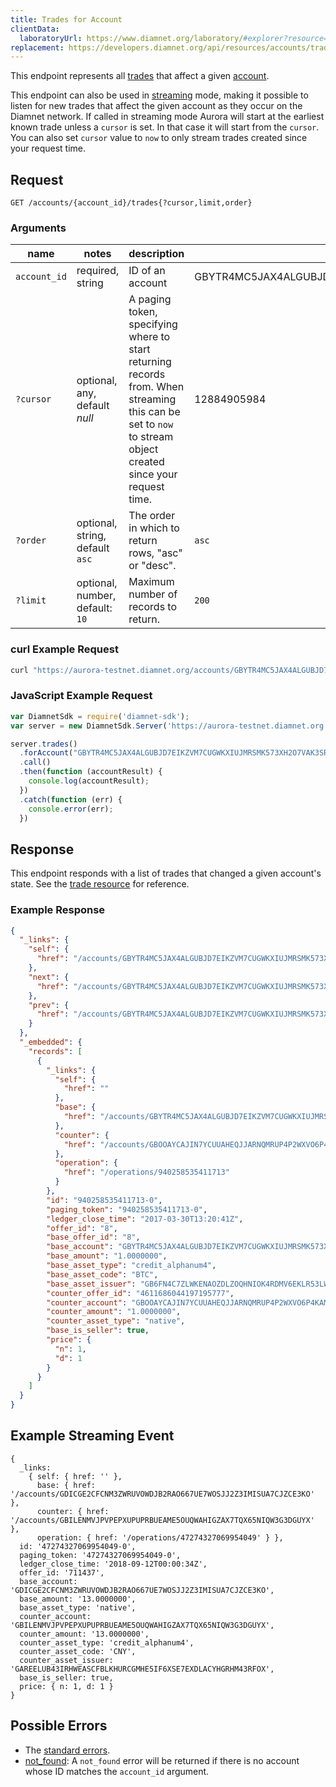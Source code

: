 ```yaml
---
title: Trades for Account
clientData:
  laboratoryUrl: https://www.diamnet.org/laboratory/#explorer?resource=trades&endpoint=for_account
replacement: https://developers.diamnet.org/api/resources/accounts/trades/
---
```


This endpoint represents all [trades](../resources/trade.md) that affect a given [account](../resources/account.md).

This endpoint can also be used in [streaming](../streaming.md) mode, making it possible to listen for new trades that affect the given account as they occur on the Diamnet network.
If called in streaming mode Aurora will start at the earliest known trade unless a `cursor` is set. In that case it will start from the `cursor`. You can also set `cursor` value to `now` to only stream trades created since your request time.

## Request

```
GET /accounts/{account_id}/trades{?cursor,limit,order}
```

### Arguments

| name | notes | description | example |
| ---- | ----- | ----------- | ------- |
| `account_id` | required, string | ID of an account | GBYTR4MC5JAX4ALGUBJD7EIKZVM7CUGWKXIUJMRSMK573XH2O7VAK3SR |
| `?cursor` | optional, any, default _null_ | A paging token, specifying where to start returning records from. When streaming this can be set to `now` to stream object created since your request time. | 12884905984 |
| `?order`  | optional, string, default `asc` | The order in which to return rows, "asc" or "desc". | `asc` |
| `?limit`  | optional, number, default: `10` | Maximum number of records to return. | `200` |

### curl Example Request

```sh
curl "https://aurora-testnet.diamnet.org/accounts/GBYTR4MC5JAX4ALGUBJD7EIKZVM7CUGWKXIUJMRSMK573XH2O7VAK3SR/trades?limit=1"
```

### JavaScript Example Request

```javascript
var DiamnetSdk = require('diamnet-sdk');
var server = new DiamnetSdk.Server('https://aurora-testnet.diamnet.org');

server.trades()
  .forAccount("GBYTR4MC5JAX4ALGUBJD7EIKZVM7CUGWKXIUJMRSMK573XH2O7VAK3SR")
  .call()
  .then(function (accountResult) {
    console.log(accountResult);
  })
  .catch(function (err) {
    console.error(err);
  })
```


## Response

This endpoint responds with a list of trades that changed a given account's state. See the [trade resource](../resources/trade.md) for reference.

### Example Response
```json
{
  "_links": {
    "self": {
      "href": "/accounts/GBYTR4MC5JAX4ALGUBJD7EIKZVM7CUGWKXIUJMRSMK573XH2O7VAK3SR/trades?cursor=\u0026limit=1\u0026order=asc"
    },
    "next": {
      "href": "/accounts/GBYTR4MC5JAX4ALGUBJD7EIKZVM7CUGWKXIUJMRSMK573XH2O7VAK3SR/trades?cursor=940258535411713-0\u0026limit=1\u0026order=asc"
    },
    "prev": {
      "href": "/accounts/GBYTR4MC5JAX4ALGUBJD7EIKZVM7CUGWKXIUJMRSMK573XH2O7VAK3SR/trades?cursor=940258535411713-0\u0026limit=1\u0026order=desc"
    }
  },
  "_embedded": {
    "records": [
      {
        "_links": {
          "self": {
            "href": ""
          },
          "base": {
            "href": "/accounts/GBYTR4MC5JAX4ALGUBJD7EIKZVM7CUGWKXIUJMRSMK573XH2O7VAK3SR"
          },
          "counter": {
            "href": "/accounts/GBOOAYCAJIN7YCUUAHEQJJARNQMRUP4P2WXVO6P4KAMAB27NGA3CYTZU"
          },
          "operation": {
            "href": "/operations/940258535411713"
          }
        },
        "id": "940258535411713-0",
        "paging_token": "940258535411713-0",
        "ledger_close_time": "2017-03-30T13:20:41Z",
        "offer_id": "8",
        "base_offer_id": "8",
        "base_account": "GBYTR4MC5JAX4ALGUBJD7EIKZVM7CUGWKXIUJMRSMK573XH2O7VAK3SR",
        "base_amount": "1.0000000",
        "base_asset_type": "credit_alphanum4",
        "base_asset_code": "BTC",
        "base_asset_issuer": "GB6FN4C7ZLWKENAOZDLZOQHNIOK4RDMV6EKLR53LWCHEBR6LVXOEKDZH",
        "counter_offer_id": "4611686044197195777",
        "counter_account": "GBOOAYCAJIN7YCUUAHEQJJARNQMRUP4P2WXVO6P4KAMAB27NGA3CYTZU",
        "counter_amount": "1.0000000",
        "counter_asset_type": "native",
        "base_is_seller": true,
        "price": {
          "n": 1,
          "d": 1
        }
      }
    ]
  }
}
```

## Example Streaming Event
```
{ 
  _links: 
    { self: { href: '' },
      base: { href: '/accounts/GDICGE2CFCNM3ZWRUVOWDJB2RAO667UE7WOSJJ2Z3IMISUA7CJZCE3KO' },
      counter: { href: '/accounts/GBILENMVJPVPEPXUPUPRBUEAME5OUQWAHIGZAX7TQX65NIQW3G3DGUYX' },
      operation: { href: '/operations/47274327069954049' } },
  id: '47274327069954049-0',
  paging_token: '47274327069954049-0',
  ledger_close_time: '2018-09-12T00:00:34Z',
  offer_id: '711437',
  base_account: 'GDICGE2CFCNM3ZWRUVOWDJB2RAO667UE7WOSJJ2Z3IMISUA7CJZCE3KO',
  base_amount: '13.0000000',
  base_asset_type: 'native',
  counter_account: 'GBILENMVJPVPEPXUPUPRBUEAME5OUQWAHIGZAX7TQX65NIQW3G3DGUYX',
  counter_amount: '13.0000000',
  counter_asset_type: 'credit_alphanum4',
  counter_asset_code: 'CNY',
  counter_asset_issuer: 'GAREELUB43IRHWEASCFBLKHURCGMHE5IF6XSE7EXDLACYHGRHM43RFOX',
  base_is_seller: true,
  price: { n: 1, d: 1 } 
}
```

## Possible Errors

- The [standard errors](../errors.md#Standard-Errors).
- [not_found](../errors/not-found.md): A `not_found` error will be returned if there is no account whose ID matches the `account_id` argument.
